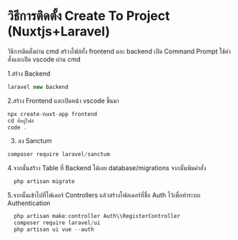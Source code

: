 # วิธีการติดตั้ง Create To Project (Nuxtjs+Laravel)

วิธีการติดตั้งผ่าน cmd สร้างไฟล์ทั้ง frontend และ backend
เปิด Command Prompt ใช้คำสั่งและเปิด vscode ผ่าน cmd

1.สร้าง Backend
```java
laravel new backend
```

2.สร้าง Frontend และเปิดหน้า vscode ขึ้นมา
```java
npx create-nuxt-app frontend
cd ที่อยู่ไฟล์
code .
```

3. ลง Sanctum
```java
composer require laravel/sanctum
```

4.จากนั้นสร้าง Table ที่ Backend ได้เลย
  database/migrations จากนั้นพิมคำสั่ง 
```java
  php artisan migrate
```

5.จากนั้นเข้าไปที่โฟเดอร์ Controllers แล้วสร้างโฟลเดอร์ที่ชื่อ Auth ไว้เพื่อทำระบบ Authentication
```java
  php artisan make:controller Auth\\RegisterController
  composer require laravel/ui
  php artisan ui vue --auth
```
